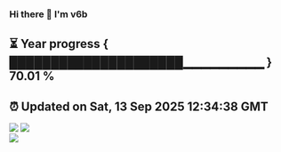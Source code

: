 ### Hi there 👋  I'm v6b  
⏳ Year progress { █████████████████████▁▁▁▁▁▁▁▁▁ } 70.01 %
---
⏰ Updated on Sat, 13 Sep 2025 12:34:38 GMT
---
![](https://github-readme-stats.vercel.app/api?username=v6b&bg_color=30,e96443,904e95&title_color=fff&text_color=fff&layout=compact)
![](https://github-readme-stats.vercel.app/api/top-langs/?username=v6b&layout=compact&bg_color=30,e96443,904e95&title_color=fff&text_color=fff)  
![](https://gcore.jsdelivr.net/gh/v6b/v6b@main/assets/github-contribution-grid-snake.svg)

